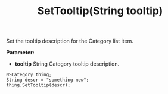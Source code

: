 ﻿---
uid: crmscript_ref_NSCategory_SetTooltip
title: SetTooltip(String tooltip)
intellisense: NSCategory.SetTooltip
keywords: NSCategory, SetTooltip
so.topic: reference
---

Set the tooltip description for the Category list item.

**Parameter:** 
 - **tooltip** String Category tooltip description.

```crmscript
NSCategory thing;
String descr = "something new";
thing.SetTooltip(descr);
```

